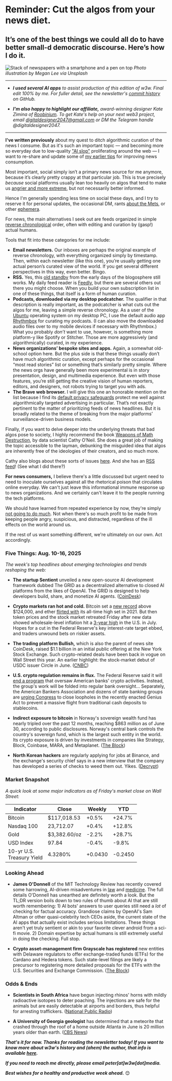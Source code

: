 # Reminder: Cut the algos from your news diet.
## It’s one of the best things we could all do to have better small-d democratic discourse. Here’s how I do it.

![Stack of newspapers with a smartphone and a pen on top](https://w3w.news/img/megan-lee-3840.jpg)
*Photo illustration by Megan Lee via Unsplash*

<hr>

- _**I used several AI apps** to assist production of this edition of w3w. Final edit 100% by me. For fuller detail, see the newsletter's [commit history](https://github.com/peteramckay/w3wnewsletter/commits) on GitHub._

<!--

- _**A big thank-you to w3w's paid subscribers!** To join them in supporting this work, please check out our paid plans [on Substack](https://w3wnews.substack.com/subscribe)._

-->

- _**I'm also happy to highlight our affiliate,** award-winning designer Kate Zimina of [Roobinium](https://dribbble.com/roobinium). To get Kate's help on your next web3 project, email digitaldesigner2047@gmail.com or DM the Telegram handle @digitaldesigner2047._

<hr>

**I've written previously** about my quest to ditch algorithmic curation of the news I consume. But as it's such an important topic — and becoming more so everyday due to low-quality ["AI slop"](https://www.axios.com/2025/08/03/ai-slop-viral-videos-content-scrolling) proliferating around the web — I want to re-share and update some of [my earlier tips](https://github.com/peteramckay/w3wnewsletter/blob/master/2024/2024-07-14.md) for improving news consumption.

Most important, social simply isn’t a primary news source for me anymore, because it’s clearly pretty crappy at that particular job. This is true precisely *because* social platforms usually lean too heavily on algos that tend to make us [angrier and more extreme](https://www.psychologytoday.com/us/blog/friction/201807/why-social-media-makes-us-angrier-and-more-extreme), but not necessarily better informed.

Hence I'm generally spending less time on social these days, and I try to reserve it for personal updates, the occasional DM, rants [about the Mets](https://bsky.app/profile/peteramckay.bsky.social/post/3lw3662d5622t), or other [ephemera](https://bsky.app/profile/peteramckay.bsky.social/post/3lifciz2bok2y).

For news, the main alternatives I seek out are feeds organized in simple [reverse chronological](https://en.wikipedia.org/wiki/Reverse_chronology#:~:text=Reverse%20chronology%20is%20a%20narrative,the%20conclusion%20to%20the%20plot.) order, often with editing and curation by (gasp!) actual humans.

Tools that fit into these categories for me include:

- **Email newsletters.** Our inboxes are perhaps the original example of reverse chronology, with everything organized simply by timestamp. Then, within each newsletter (like this one), you’re usually getting one actual person’s curated view of the world. If you get several different perspectives in this way, even better. Bingo.
- **RSS.** Yes, this [old standby](https://rss.com/blog/how-do-rss-feeds-work/) from the early days of the blogosphere still works. My daily feed reader is [Feedly](https://feedly.com/), but there are several others out there you might choose. When you build your own subscription list in one of these things, that itself is a form of human curation.
- **Podcasts, downloaded via my desktop podcatcher.** The qualifier in that description is really important, as the podcatcher is what cuts out the algos for me, leaving a simple reverse chronology. As a user of the [Ubuntu](https://ubuntu.com/desktop) operating system on my desktop PC, I use the default audio app [Rhythmbox](https://en.wikipedia.org/wiki/Rhythmbox) for curating my podcasts. (I can also move the downloaded audio files over to my mobile devices if necessary with Rhythmbox.) What you probably *don’t* want to use, however, is something more platform-y like Spotify or Stitcher. Those are more aggressively (and algorithmically) curated, in my experience.
- **News organizations’ bespoke sites and apps.** Again, a somewhat old-school option here. But the plus side is that these things usually don’t have much algorithmic curation, except perhaps  for the occasional “most read stories” list or something that’s similarly pretty simple. Where the news orgs have generally been more experimental is in story presentation, design, and multimedia experience. But even with those features, you’re still getting the creative vision of human reporters, editors, and designers, not robots trying to target you with ads.
- **The Brave web browser.** I will give this one an honorable mention on the list because I find its [default privacy safeguards](https://brave.com/) protect me well against algorithmically targeted advertising in particular. That’s not exactly pertinent to the matter of prioritizing feeds of news headlines. But it is broadly related to the theme of breaking from the major platforms’ surveillance-driven business models.

<!--

So what do I cut out of my daily setup in order to make room for the above? Well, as you can probably guess, I’m generally spending less time on social media these days, and I specifically try not to use it as a news source. When I’m on social, I’m much more apt to post personal updates or maybe reply to a person I know offline who’s posted something that caught my eye.

But social simply isn’t a primary news source for me anymore, because it’s clearly pretty crappy at that particular job. This is true precisely *because* social platforms usually lean too heavily on algos that tend to make us [angrier and more extreme](https://www.psychologytoday.com/us/blog/friction/201807/why-social-media-makes-us-angrier-and-more-extreme), but not necessarily better informed.

It's more profitable for them that way.

-->

Finally, if you want to delve deeper into the underlying threats that bad algos pose to society, I highly recommend the book [Weapons of Math Destruction](https://www.penguinrandomhouse.com/books/241363/weapons-of-math-destruction-by-cathy-oneil/), by data scientist Cathy O’Neil. She does a great job of making the topic accessible to the layman, debunking the misguided idea that algos are inherently free of the ideologies of their creators, and so much more.

Cathy also blogs about these sorts of issues [here](https://mathbabe.org/). And she has an [RSS feed](https://mathbabe.org/feed/)! (See what I did there?)

<!--
That said, I will admit my alternative solution is also imperfect in some ways. True math geeks might argue, for example, that reverse chronology is itself a sort of algorithm, albeit a much simpler one than the social platforms’ inscrutable black boxes for prioritizing our feeds.

There’s also no single set of rules anyone could come up with that could possibly cover every single social platform out there, with all the different features and interfaces you might choose within each app, and so on. The possibilities are just too vast to cover so easily.

Nevertheless, I find the approach I described above works pretty well for me, in general.

<!--
And I’m motivated to share it because, frankly, the [awful political news in the U.S.](https://www.wsj.com/politics/elections/trump-taken-off-stage-after-apparent-shots-fired-at-rally-9d6680da?st=67c2iu2yhajek5q&reflink=desktopwebshare_permalink) this weekend is front of mind for me right now. Helping people become better news consumers is a constructive change we should talk about in its wake, I believe.

On our Sunday political shows today, there was [a lot of talk](https://www.youtube.com/watch?v=HkBaKOW-OOo) about the need for politicians to “dial back” their rhetoric. It has undoubtedly grown very heated over the years and perhaps prone to encourage disturbed individuals to conduct attacks like the one against former President Trump on Saturday evening.

I fully agree, our elected officials need to set a better tone. But I would add:

-->

**For news consumers,** I believe there's a little discussed but urgent need to need to inoculate ourselves against all the rhetorical poison that circulates online everyday. We can't just leave this informational immune response up to news organizations. And we certainly can't leave it to the people running the tech platforms.

We should have learned from repeated experience by now, they're simply [not going to do much](https://www.npr.org/2021/10/05/1043377310/facebook-whistleblower-frances-haugen-congress). Not when there's so much profit to be made from keeping people angry, suspicious, and distracted, regardless of the ill effects on the world around us.

If the rest of us want something different, we're ultimately on our own. Act accordingly.

### Five Things: Aug. 10-16, 2025

*The week's top headlines about emerging technologies and trends reshaping the web:*

- **The startup Sentient** unveiled a new open-source AI development framework dubbed The GRID as a decentralized alternative to closed AI platforms from the likes of OpenAI. The GRID is designed to help developers build, share, and monetize AI agents. ([CoinDesk](https://tech.yahoo.com/ai/articles/openai-rival-sentient-unveils-open-130000094.html))

- **Crypto markets ran hot and cold.** Bitcoin set a [new record](https://www.reuters.com/business/bitcoin-hits-fresh-record-fed-easing-bets-add-tailwinds-2025-08-14/) above $124,000, and ether [flirted with](https://finance.yahoo.com/news/ethereum-surges-to-near-record-as-investors-bet-on-biggest-macro-trade-of-the-next-decade-162035539.html) its all-time high set in 2021. But then token prices and the stock market retreated Friday after new data showed wholesale-level inflation hit a [3-year high](https://www.msn.com/en-us/money/markets/ppi-inflation-shock-core-producer-prices-hit-3-year-high-in-july-in-head-scratching-inflation-surge/ar-AA1KwDKW) in the U.S. in July. Hopes for a cut in the Federal Reserve's key interest-rate target ebbed, and traders unwound bets on riskier assets.

- **The trading platform Bullish,** which is also the parent of news site CoinDesk, raised $1.1 billion in an initial public offering at the New York Stock Exchange. Such crypto-related deals have been back in vogue on Wall Street this year. An earlier highlight: the stock-market debut of USDC issuer Circle in June. ([CNBC](https://www.cnbc.com/2025/08/13/crypto-exchange-bullish-prices-ipo-at-37-per-share-ahead-of-nyse-debut.html))

- **U.S. crypto regulation remains in flux.** The Federal Reserve said it will [end a program](https://www.reuters.com/sustainability/boards-policy-regulation/fed-scrap-program-devoted-policing-banks-crypto-fintech-activities-2025-08-15/) that oversaw American banks' crypto activities. Instead, the group's work will be folded into regular bank oversight... Separately, the American Bankers Association and dozens of state banking groups are [urging Congress](https://decrypt.co/334930/bank-groups-urge-us-senate-to-close-gaps-in-countrys-new-stablecoin-law) to close loopholes in the recently enacted Genius Act to prevent a massive flight from traditional cash deposits to stablecoins.

- **Indirect exposure to bitcoin** in Norway's sovereign wealth fund has nearly tripled over the past 12 months, reaching $863 million as of June 30, according to public disclosures. Norway's central bank controls the country's sovereign fund, which is the largest such entity in the world. Its crypto exposure is driven by investments in companies like Strategy, Block, Coinbase, MARA, and Metaplanet. ([The Block](https://www.theblock.co/post/366752/norway-sovereign-wealth-fund-bitcoin-exposure))

- **North Korean hackers** are regularly applying for jobs at Binance, and the exchange's security chief says in a new interview that the company has developed a series of checks to weed them out. Yikes. ([Decrypt](https://decrypt.co/334943/north-korean-hackers-binance))

### Market Snapshot

*A quick look at some major indicators as of Friday's market close on Wall Street:*

<table>

  <thead>
    <tr>
      <th>Indicator</th>
      <th>Close</th>
      <th>Weekly</th>
      <th>YTD</th>
    </tr>
  </thead>

  <tbody>
   <tr>
     <td>Bitcoin</td>
     <td>$117,018.53</td>
     <td>+0.5%</td>
     <td>+24.7%</td>
   </tr>

   <tr>
     <td>Nasdaq 100</td>
     <td>23,712.07</td>
     <td>+0.4%</td>
     <td>+12.8%</td>
   </tr>

   <tr>
     <td>Gold</td>
     <td>$3,382.60/oz</td>
     <td>-2.2%</td>
     <td>+28.7%</td>
   </tr>

   <tr>
     <td>USD Index</td>
     <td>97.84</td>
     <td>-0.4%</td>
     <td>-9.8%</td>
   </tr>

   <tr>
     <td>10-yr U.S.<br> Treasury Yield</td>
     <td>4.3280%</td>
     <td>+0.0430</td>
     <td>-0.2450</td>
   </tr>

</tbody>
</table>


### Looking Ahead

- **James O'Donnell** of the MIT Technology Review has recently covered some harrowing, AI-driven misadventures in [law](https://www.technologyreview.com/2025/08/11/1121460/meet-the-early-adopter-judges-using-ai/) and [medicine](https://www.technologyreview.com/2025/08/12/1121565/what-you-may-have-missed-about-gpt-5/). The full details O'Donnell has unearthed are definitely worth a look. But the TL;DR version boils down to two rules of thumb about AI that are still worth remembering: 1) AI bots' answers to user queries still need a *lot* of checking for factual accuracy. Grandiose claims by OpenAI's Sam Altman or other quasi-celebrity tech CEOs aside, the current state of the AI apps that actually exist includes serious limitations. These things aren't yet truly sentient or akin to your favorite clever android from a sci-fi movie. 2) Domain expertise by actual humans is still extremely useful in doing the checking. Full stop.

- **Crypto asset-management firm Grayscale has registered** new entities with Delaware regulators to offer exchange-traded funds (ETFs) for the Cardano and Hedera tokens. Such state-level filings are likely a precursor to registering more detailed proposals for the ETFs with the U.S. Securities and Exchange Commission. ([The Block](https://www.theblock.co/post/366692/grayscale-cardano-hedera-etf-delaware))

### Odds & Ends

- **Scientists in South Africa** have begun injecting rhinos' horns with mildly radioactive isotopes to deter poaching. The injections are safe for the animals but are easily detectable at airports and borders, thus helpful for arresting traffickers. ([National Public Radio](https://www.npr.org/2025/08/01/nx-s1-5488737/scientists-south-africa-rhino-horns-radioactive-poaching))

- **A University of Georgia geologist** has determined that a meteorite that crashed through the roof of a home outside Atlanta in June is 20 million years older than earth. ([CBS News](https://www.cbsnews.com/news/meteorite-georgia-nasa-earth/))

_**That's it for now. Thanks for reading the newsletter today! If you want to know more about w3w's history and (ahem) the author, that info is available [here](https://w3wnews.substack.com/about).**_

_**If you need to reach me directly, please email peter[at]w3w[dot]media.**_

_**Best wishes for a healthy and productive week ahead.**_ 😊
